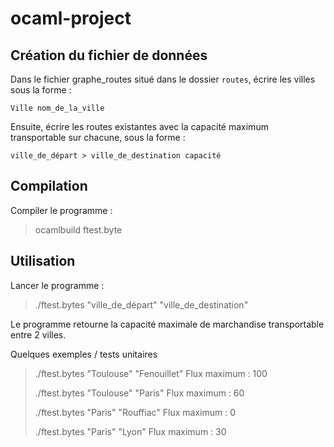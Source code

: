 # ocaml-project

## Création du fichier de données

Dans le fichier graphe_routes situé dans le dossier `routes`, écrire les villes sous la forme :

    Ville nom_de_la_ville
  
Ensuite, écrire les routes existantes avec la capacité maximum transportable sur chacune, sous la forme :

    ville_de_départ > ville_de_destination capacité

## Compilation

Compiler le programme :

> ocamlbuild ftest.byte

## Utilisation

Lancer le programme :

> ./ftest.bytes "ville\_de\_départ" "ville\_de\_destination"

Le programme retourne la capacité maximale de marchandise transportable entre 2 villes.

Quelques exemples / tests unitaires

> ./ftest.bytes "Toulouse" "Fenouillet"
> Flux maximum : 100
>
> ./ftest.bytes "Toulouse" "Paris"
> Flux maximum : 60
>
> ./ftest.bytes "Paris" "Rouffiac"
> Flux maximum : 0
>
> ./ftest.bytes "Paris" "Lyon"
> Flux maximum : 30
